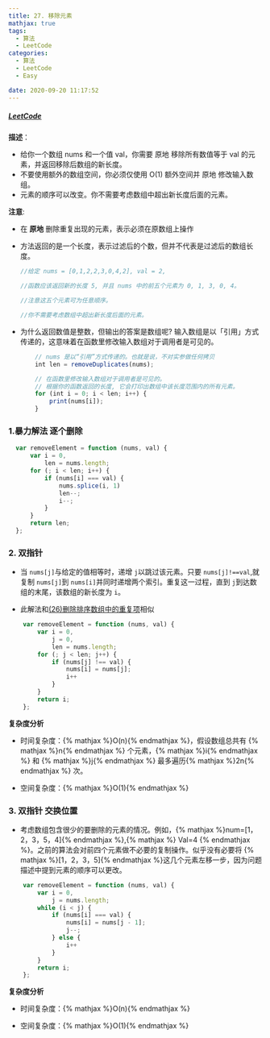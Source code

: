 ```yaml
---
title: 27. 移除元素
mathjax: true
tags:
  - 算法
  - LeetCode
categories:
  - 算法
  - LeetCode
  - Easy

date: 2020-09-20 11:17:52
---
```


##### [LeetCode](https://leetcode-cn.com/problems/remove-element/)

**描述**：

+ 给你一个数组 nums 和一个值 val，你需要 原地 移除所有数值等于 val 的元素，并返回移除后数组的新长度。
+ 不要使用额外的数组空间，你必须仅使用 O(1) 额外空间并 原地 修改输入数组。
+ 元素的顺序可以改变。你不需要考虑数组中超出新长度后面的元素。

**注意**:

+ 在 **原地** 删除重复出现的元素，表示必须在原数组上操作

+ 方法返回的是一个长度，表示过滤后的个数，但并不代表是过滤后的数组长度。

    ```javascript
    //给定 nums = [0,1,2,2,3,0,4,2], val = 2,

    //函数应该返回新的长度 5, 并且 nums 中的前五个元素为 0, 1, 3, 0, 4。

    //注意这五个元素可为任意顺序。

    //你不需要考虑数组中超出新长度后面的元素。

    ```

+ 为什么返回数值是整数，但输出的答案是数组呢?
  输入数组是以「引用」方式传递的，这意味着在函数里修改输入数组对于调用者是可见的。
    ```javascript
        // nums 是以“引用”方式传递的。也就是说，不对实参做任何拷贝
        int len = removeDuplicates(nums);

        // 在函数里修改输入数组对于调用者是可见的。
        // 根据你的函数返回的长度, 它会打印出数组中该长度范围内的所有元素。
        for (int i = 0; i < len; i++) {
            print(nums[i]);
        }
    ```

### 1.暴力解法 逐个删除

  ```javascript
    var removeElement = function (nums, val) {
        var i = 0,
            len = nums.length;
        for (; i < len; i++) {
            if (nums[i] === val) {
                nums.splice(i, 1)
                len--;
                i--;
            }
        }
        return len;
    };
  ```

### 2. 双指针

+ 当 `nums[j]`与给定的值相等时，递增 `j`以跳过该元素。只要 `nums[j]!==val`,就复制 `nums[j]`到 `nums[i]`并同时递增两个索引。重复这一过程，直到 `j`到达数组的末尾，该数组的新长度为 `i`。

+ 此解法和[(26)删除排序数组中的重复项](/posts/1c7f6819/)相似 

```javascript
    var removeElement = function (nums, val) {
        var i = 0,
            j = 0,
            len = nums.length;
        for (; j < len; j++) {
            if (nums[j] !== val) {
                nums[i] = nums[j];
                i++
            }
        }
        return i;
    };
```

**复杂度分析**

+ 时间复杂度：{% mathjax %}O(n){% endmathjax %}，假设数组总共有 {% mathjax %}n{% endmathjax %} 个元素，{% mathjax %}i{% endmathjax %} 和 {% mathjax %}j{% endmathjax %} 最多遍历{% mathjax %}2n{% endmathjax %} 次。

+ 空间复杂度：{% mathjax %}O(1){% endmathjax %}

### 3. 双指针 交换位置

+ 考虑数组包含很少的要删除的元素的情况。例如，{% mathjax %}num=[1，2，3，5，4]{% endmathjax %},{% mathjax %} Val=4 {% endmathjax %}。之前的算法会对前四个元素做不必要的复制操作。似乎没有必要将 {% mathjax %}[1，2，3，5]{% endmathjax %}这几个元素左移一步，因为问题描述中提到元素的顺序可以更改。

```javascript
    var removeElement = function (nums, val) {
        var i = 0,
            j = nums.length;
        while (i < j) {
            if (nums[i] === val) {
                nums[i] = nums[j - 1];
                j--;
            } else {
                i++
            }
        }
        return i;
    };
```


**复杂度分析**

+ 时间复杂度：{% mathjax %}O(n){% endmathjax %}

+ 空间复杂度：{% mathjax %}O(1){% endmathjax %}
